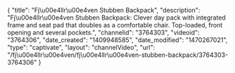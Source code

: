 {
    "title": "Fj\u00e4llr\u00e4ven Stubben Backpack",
    "description": "Fj\u00e4llr\u00e4ven Stubben Backpack: Clever day pack with integrated frame and seat pad that doubles as a comfortable chair. Top-loaded, front opening and several pockets.",
    "channelid": "3764303",
    "videoid": "3764306",
    "date_created": "1409948585",
    "date_modified": "1470267021",
    "type": "captivate",
    "layout": "channelVideo",
    "url": "\/fj\u00e4llr\u00e4ven\/fj\u00e4llr\u00e4ven-stubben-backpack\/3764303-3764306"
}